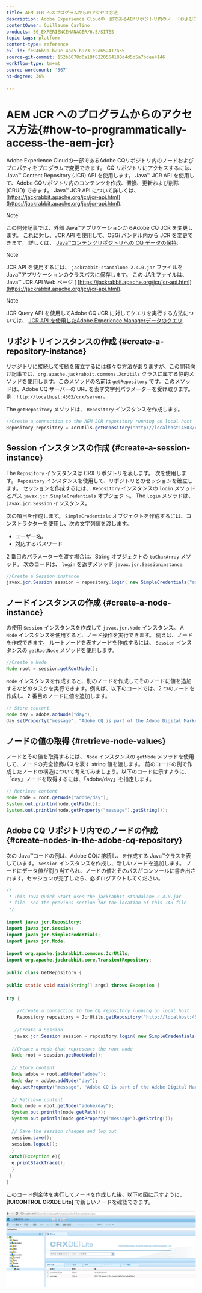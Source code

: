 ```yaml
---
title: AEM JCR へのプログラムからのアクセス方法
description: Adobe Experience Cloudの一部であるAEMリポジトリ内のノードおよびプロパティをプログラムで変更できます
contentOwner: Guillaume Carlino
products: SG_EXPERIENCEMANAGER/6.5/SITES
topic-tags: platform
content-type: reference
exl-id: fe946b9a-b29e-4aa5-b973-e2a652417a55
source-git-commit: 152b6078d6a19f8220564188d4d5d5a7bdee4146
workflow-type: tm+mt
source-wordcount: '567'
ht-degree: 36%

---
```


# AEM JCR へのプログラムからのアクセス方法{#how-to-programmatically-access-the-aem-jcr}

Adobe Experience Cloudの一部であるAdobe CQリポジトリ内のノードおよびプロパティをプログラムで変更できます。 CQ リポジトリにアクセスするには、Java™ Content Repository (JCR) API を使用します。 Java™ JCR API を使用して、Adobe CQリポジトリ内のコンテンツを作成、置換、更新および削除 (CRUD) できます。 Java™ JCR API について詳しくは、 [https://jackrabbit.apache.org/jcr/jcr-api.html](https://jackrabbit.apache.org/jcr/jcr-api.html).

>[!NOTE]
>
>この開発記事では、外部 Java™アプリケーションからAdobe CQ JCR を変更します。 これに対し、JCR API を使用して、OSGi バンドル内から JCR を変更できます。 詳しくは、 [Java™コンテンツリポジトリへの CQ データの保持](https://experienceleague.adobe.com/docs/experience-manager-learn/getting-started-wknd-tutorial-develop/overview.html?lang=ja).

>[!NOTE]
>
JCR API を使用するには、 `jackrabbit-standalone-2.4.0.jar` ファイルを Java™アプリケーションのクラスパスに保存します。 この JAR ファイルは、Java™ JCR API Web ページ ( [https://jackrabbit.apache.org/jcr/jcr-api.html](https://jackrabbit.apache.org/jcr/jcr-api.html).

>[!NOTE]
>
JCR Query API を使用してAdobe CQ JCR に対してクエリを実行する方法については、 [JCR API を使用したAdobe Experience Managerデータのクエリ](https://experienceleague.adobe.com/docs/experience-manager-65/developing/platform/query-builder/querybuilder-api.html?lang=ja).

## リポジトリインスタンスの作成 {#create-a-repository-instance}

リポジトリに接続して接続を確立するには様々な方法がありますが、この開発向け記事では、`org.apache.jackrabbit.commons.JcrUtils` クラスに属する静的メソッドを使用します。このメソッドの名前は `getRepository` です。このメソッドは、Adobe CQ サーバーの URL を表す文字列パラメーターを受け取ります。例：`http://localhost:4503/crx/server`。

The `getRepository` メソッドは、 `Repository` インスタンスを作成します。

```java
//Create a connection to the AEM JCR repository running on local host
Repository repository = JcrUtils.getRepository("http://localhost:4503/crx/server");
```

## Session インスタンスの作成 {#create-a-session-instance}

The `Repository` インスタンスは CRX リポジトリを表します。 次を使用します。 `Repository` インスタンスを使用して、リポジトリとのセッションを確立します。 セッションを作成するには、 `Repository` インスタンスの `login` メソッドとパス `javax.jcr.SimpleCredentials` オブジェクト。 The `login` メソッドは、 `javax.jcr.Session` インスタンス。

次の項目を作成します。 `SimpleCredentials` オブジェクトを作成するには、コンストラクターを使用し、次の文字列値を渡します。

* ユーザー名。
* 対応するパスワード

2 番目のパラメーターを渡す場合は、String オブジェクトの `toCharArray` メソッド。 次のコードは、 `login` を返すメソッド `javax.jcr.Sessioninstance`.

```java
//Create a Session instance
javax.jcr.Session session = repository.login( new SimpleCredentials("admin", "admin".toCharArray()));
```

## ノードインスタンスの作成 {#create-a-node-instance}

の使用 `Session` インスタンスを作成して `javax.jcr.Node` インスタンス。 A `Node` インスタンスを使用すると、ノード操作を実行できます。 例えば、ノードを作成できます。 ルートノードを表すノードを作成するには、 `Session` インスタンスの `getRootNode` メソッドを使用します。

```java
//Create a Node
Node root = session.getRootNode();
```

`Node` インスタンスを作成すると、別のノードを作成してそのノードに値を追加するなどのタスクを実行できます。例えば、以下のコードでは、2 つのノードを作成し、2 番目のノードに値を追加します。

```java
// Store content
Node day = adobe.addNode("day");
day.setProperty("message", "Adobe CQ is part of the Adobe Digital Marketing Suite!");
```

## ノードの値の取得 {#retrieve-node-values}

ノードとその値を取得するには、 `Node` インスタンスの `getNode` メソッドを使用して、ノードの完全修飾パスを表す string 値を渡します。 前のコードの例で作成したノードの構造について考えてみましょう。以下のコードに示すように、「day」ノードを取得するには、「adobe/day」を指定します。

```java
// Retrieve content
Node node = root.getNode("adobe/day");
System.out.println(node.getPath());
System.out.println(node.getProperty("message").getString());
```

## Adobe CQ リポジトリ内でのノードの作成 {#create-nodes-in-the-adobe-cq-repository}

次の Java™コードの例は、Adobe CQに接続し、を作成する Java™クラスを表しています。 `Session` インスタンスを作成し、新しいノードを追加します。 ノードにデータ値が割り当てられ、ノードの値とそのパスがコンソールに書き出されます。セッションが完了したら、必ずログアウトしてください。

```java
/*
 * This Java Quick Start uses the jackrabbit-standalone-2.4.0.jar
 * file. See the previous section for the location of this JAR file
 */

import javax.jcr.Repository;
import javax.jcr.Session;
import javax.jcr.SimpleCredentials;
import javax.jcr.Node;

import org.apache.jackrabbit.commons.JcrUtils;
import org.apache.jackrabbit.core.TransientRepository;

public class GetRepository {

public static void main(String[] args) throws Exception {

try {

    //Create a connection to the CQ repository running on local host
    Repository repository = JcrUtils.getRepository("http://localhost:4503/crx/server");

   //Create a Session
   javax.jcr.Session session = repository.login( new SimpleCredentials("admin", "admin".toCharArray()));

  //Create a node that represents the root node
  Node root = session.getRootNode();

  // Store content
  Node adobe = root.addNode("adobe");
  Node day = adobe.addNode("day");
  day.setProperty("message", "Adobe CQ is part of the Adobe Digital Marketing Suite!");

  // Retrieve content
  Node node = root.getNode("adobe/day");
  System.out.println(node.getPath());
  System.out.println(node.getProperty("message").getString());

  // Save the session changes and log out
  session.save();
  session.logout();
  }
 catch(Exception e){
  e.printStackTrace();
  }
 }
}
```

このコード例全体を実行してノードを作成した後、以下の図に示すように、**[!UICONTROL CRXDE Lite]** で新しいノードを確認できます。

![chlimage_1-68](assets/chlimage_1-68a.png)
